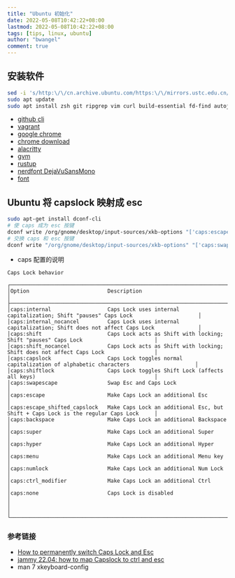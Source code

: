 ```yaml
---
title: "Ubuntu 初始化"
date: 2022-05-08T10:42:22+08:00
lastmod: 2022-05-08T10:42:22+08:00
tags: [tips, linux, ubuntu]
author: "bwangel"
comment: true
---
```


## 安装软件

```sh
sed -i 's/http:\/\/cn.archive.ubuntu.com/https:\/\/mirrors.ustc.edu.cn/g' /etc/apt/sources.list
sudo apt update
sudo apt install zsh git ripgrep vim curl build-essential fd-find autojump exa
```

- [github cli](https://github.com/cli/cli/blob/trunk/docs/install_linux.md)
- [vagrant](https://www.vagrantup.com/downloads)
- [google chrome](https://www.google.com/chrome/)
- [chrome download](https://dl.google.com/linux/direct/google-chrome-stable_current_amd64.deb)
- [alacritty](https://github.com/alacritty/alacritty/blob/master/INSTALL.md)
- [gvm](https://github.com/moovweb/gvm)
- [rustup](https://rustup.rs/)
- [nerdfont DejaVuSansMono](https://github.com/ryanoasis/nerd-fonts/releases/download/v3.0.2/DejaVuSansMono.zip)
- [font](/647/docs/ubuntu/nvim-web-devicons/)

## Ubuntu 将 capslock 映射成 esc

```sh
sudo apt-get install dconf-cli
# 使 caps 成为 esc 按键
dconf write /org/gnome/desktop/input-sources/xkb-options "['caps:escape']"
# 交换 caps 和 esc 按键
dconf write "/org/gnome/desktop/input-sources/xkb-options" "['caps:swapescape']"
```

- caps 配置的说明

```
Caps Lock behavior

┌────────────────────────────────────────────────────────────────────────────────────────────────────────────────────┐
│Option                         Description                                                                          │
├────────────────────────────────────────────────────────────────────────────────────────────────────────────────────┤
│caps:internal                  Caps Lock uses internal capitalization; Shift "pauses" Caps Lock                     │
│caps:internal_nocancel         Caps Lock uses internal capitalization; Shift does not affect Caps Lock              │
│caps:shift                     Caps Lock acts as Shift with locking; Shift "pauses" Caps Lock                       │
│caps:shift_nocancel            Caps Lock acts as Shift with locking; Shift does not affect Caps Lock                │
│caps:capslock                  Caps Lock toggles normal capitalization of alphabetic characters                     │
│caps:shiftlock                 Caps Lock toggles Shift Lock (affects all keys)                                      │
│caps:swapescape                Swap Esc and Caps Lock                                                               │
│caps:escape                    Make Caps Lock an additional Esc                                                     │
│caps:escape_shifted_capslock   Make Caps Lock an additional Esc, but Shift + Caps Lock is the regular Caps Lock     │
│caps:backspace                 Make Caps Lock an additional Backspace                                               │
│caps:super                     Make Caps Lock an additional Super                                                   │
│caps:hyper                     Make Caps Lock an additional Hyper                                                   │
│caps:menu                      Make Caps Lock an additional Menu key                                                │
│caps:numlock                   Make Caps Lock an additional Num Lock                                                │
│caps:ctrl_modifier             Make Caps Lock an additional Ctrl                                                    │
│caps:none                      Caps Lock is disabled                                                                │
│                                                                                                                    │
└────────────────────────────────────────────────────────────────────────────────────────────────────────────────────┘
```

### 参考链接

- [How to permanently switch Caps Lock and Esc](https://askubuntu.com/a/365701/581894)
- [jammy 22.04: how to map Capslock to ctrl and esc](https://askubuntu.com/a/1415659/581894)
- man 7 xkeyboard-config
